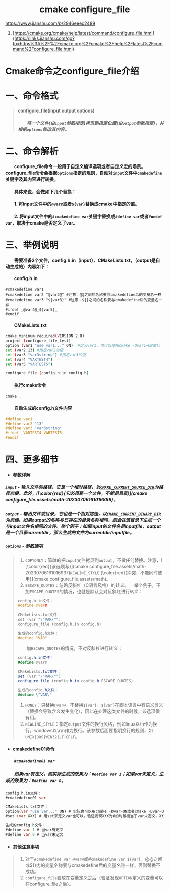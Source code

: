 <h1 align="center">cmake configure_file</h1>


https://www.jianshu.com/p/2946eeec2489

1. [https://cmake.org/cmake/help/latest/command/configure_file.html](https://links.jianshu.com/go?to=https%3A%2F%2Fcmake.org%2Fcmake%2Fhelp%2Flatest%2Fcommand%2Fconfigure_file.html)

   

# Cmake命令之configure_file介绍



# 一、命令格式

> #### configure_file(input output options)
>
> ####   *将一个文件(由`input`参数指定)拷贝到指定位置(由`output`参数指定)，并根据`options`修改其内容。*

# 二、命令解析

####   configure_file命令一般用于自定义编译选项或者自定义宏的场景。configure_file命令会根据`options`指定的规则，自动对`input`文件中`cmakedefine`关键字及其内容进行转换。

####   具体来说，会做如下几个替换：

####   1. 将input文件中的`@var@`或者`${var}`替换成cmake中指定的值。

####   2. 将input文件中的`#cmakedefine var`关键字替换成`#define var`或者`#undef var`，取决于cmake是否定义了var。

#### 

# 三、举例说明

####   需要准备2个文件，config.h.in（input）、CMakeLists.txt，（output是自动生成的）内容如下：

####   config.h.in



```objc
#cmakedefine var1
#cmakedefine var2 "@var2@" #注意：@@之间的名称要与cmakedefine后的变量名一样
#cmakedefine var3 "${var3}" #注意：${}之间的名称要与cmakedefine后的变量名一样
#ifdef _@var4@_${var5}_
#endif
```

####   CMakeLists.txt



```bash
cmake_mininum_required(VERSION 2.8)
project (configure_file_test)
option (var1 "use var1..." ON)  #定义var1，也可以使用cmake -Dvar1=ON替代
set (var2 13) #指定var2的值
set (var3 "var3string") #指定var3的值
set (var4 "VARTEST4")
set (var5 "VARTEST5")

configure_file (config.h.in config.h)
```

####   执行cmake命令



```undefined
cmake .
```

####   自动生成的config.h文件内容



```cpp
#define var1
#define var2 "13"
#define var3 "var3string"
#ifdef _VARTEST4_VARTEST5_
#endif
```

# 四、更多细节

- #### 参数详解

##### **`input`** - 输入文件的路径，它是一个相对路径，以[`CMAKE_CURRENT_SOURCE_DIR`](https://links.jianshu.com/go?to=https%3A%2F%2Fcmake.org%2Fcmake%2Fhelp%2Fv3.14%2Fvariable%2FCMAKE_CURRENT_SOURCE_DIR.html%23variable%3A%22CMAKE_CURRENT_SOURCE_DIR%22)为路径前缀。此外，![\color{red}{它必须是一个文件，不能是目录}](cmake configure_file.assets/math-20230706161016888)。

##### **`output`** - 输出文件或目录，它也是一个相对路径，以[`CMAKE_CURRENT_BINARY_DIR`](https://links.jianshu.com/go?to=https%3A%2F%2Fcmake.org%2Fcmake%2Fhelp%2Fv3.14%2Fvariable%2FCMAKE_CURRENT_BINARY_DIR.html%23variable%3ACMAKE_CURRENT_BINARY_DIR)为前缀。如果output的名称与已存在的目录名称相同，则会在该目录下生成一个与input文件名相同的文件。举个例子：如果input的文件名是inputfile，output是一个目录currentdir，那么生成的文件为currentdir/inputfile。

##### **`options`** - 参数选项

> 1. `COPYONLY`：简单的把`input`文件拷贝到`output`，不做任何替换。注意，![\color{red}{该选项与}](cmake configure_file.assets/math-20230706161016937)`NEWLINE_STYLE`![\color{red}{冲突，不能同时使用}](cmake configure_file.assets/math)。
> 2. `ESCAPE_QUOTES`：忽略反斜杠（C语言风格）的转义。
>      举个例子，不加`ESCAPE_QUOTES`的情况，也就是默认会对反斜杠进行转义：
>
> 
>
> ```cpp
> config.h.in文件：
> #define @var@
> 
> CMakeLists.txt文件：
> set (var "\"VAR\"")
> configure_file (config.h.in config.h)
> 
> 生成的config.h文件：
> #define "VAR"
> ```
>
>   加`ESCAPE_QUOTES`的情况，不对反斜杠进行转义：
>
> 
>
> ```csharp
> config.h.in文件：
> #define @var@
> 
> CMakeLists.txt文件：
> set (var "\"VAR\"")
> configure_file (config.h.in config.h ESCAPE_QUOTES)
> 
> 生成的config.h文件：
> #define \"VAR\"
> ```
>
> 1. `@ONLY`：只替换`@var@`，不替换`${var}`。`${var}`在脚本语言中有语义含义（替换会导致含义发生变化），因此在处理这类文件的时候，该选项很有用。
> 2. `NEWLINE_STYLE`：指定`output`文件的换行风格，例如linux以\n作为换行，windows以\r\n作为换行。该参数后面要指明换行的规则，如`UNIX|DOS|WIN32|LF|CRLF`。

- #### cmakedefine01命令

#####   `#cmakedefine01 var`

#####   如果var有定义，则实际生成的效果为：`#define var 1`；如果var未定义，生成的效果为：`#define var 0`。



```dart
config.h.in文件：
#cmakedefine01 var

CMakeLists.txt文件：
option(var "use var..." ON) # 实际也可以用cmake -Dvar=ON或者cmake -Dvar=OFF来定义或者不定义
#set (var XXX) # 用set来定义var也可以，验证发现XXX为0的时候相当于var未定义，XXX为非0的时候效果相当于var有定义

生成的config.h文件：
#define var 1 # 当var有定义
#define var 0 # 当var未定义
```

- #### 其他注意事项

> 1. 对于`#cmakedefine var @var@`或#`cmakedefine var ${var}`，@@之间或${}内的变量名称要与cmakedefine后的变量名称一样，否则替换不成功。
> 2. `configure_file`要放在变量定义之后（验证发现`OPTION`定义的变量可以在configure_file之后）。



